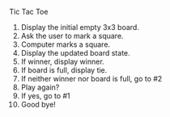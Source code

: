 Tic Tac Toe

1. Display the initial empty 3x3 board. 
2. Ask the user to mark a square. 
3. Computer marks a square. 
4. Display the updated board state. 
5. If winner, display winner. 
6. If board is full, display tie. 
7. If neither winner nor board is full, go to #2
8. Play again? 
9. If yes, go to #1
10. Good bye! 